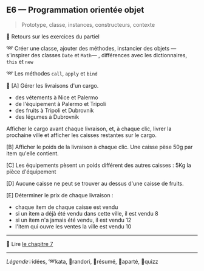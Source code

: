 ## E6 — Programmation orientée objet
> Prototype, classe, instances, constructeurs, contexte

:cactus: Retours sur les exercices du partiel

:loop: Créer une classe, ajouter des méthodes, instancier des objets — s'inspirer des classes `Date` et `Math`— , différences avec les dictionnaires, `this` et `new`

:loop: Les méthodes `call`, `apply` et `bind`

:beginner: [A] Gérer les livraisons d'un cargo.

* des vétements à Nice et Palermo
* de l'équipement à Palermo et Tripoli
* des fruits à Tripoli et Dubrovnik
* des légumes à Dubrovnik

Afficher le cargo avant chaque livraison, et, à chaque clic, livrer la prochaine ville et afficher les caisses restantes sur le cargo.

[B] Afficher le poids de la livraison à chaque clic. Une caisse pèse 50g par item qu'elle contient.

[C] Les équipements pèsent un poids différent des autres caisses : 5Kg la pièce d'équipement

[D] Aucune caisse ne peut se trouver au dessus d'une caisse de fruits.

[E] Déterminer le prix de chaque livraison :

* chaque item de chaque caisse est vendu
* si un item a déjà été vendu dans cette ville, il est vendu 8
* si un item n'a jamais été vendu, il est vendu 12
* l'item qui ouvre les ventes la ville est vendu 10

---

:closed_book: Lire [le chapitre 7](https://goo.gl/QbZSn8#heading=h.ixo6cqmlx5vm)

---

_Légende_:bulb:idées, :loop:kata, :beginner:randori, :closed_book:résumé, :cookie:aparté, :cactus:quizz
